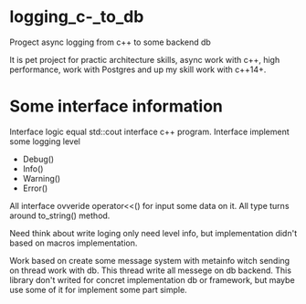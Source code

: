# logging_c-_to_db
Progect async logging from c++ to some backend db

It is pet project for practic architecture skills, async work with c++, high performance, work with Postgres and up my skill work with c++14+. 


# Some interface information
Interface logic equal std::cout interface c++ program. Interface implement some logging level
- Debug()
- Info()
- Warning()
- Error()

All interface ovveride operator<<() for input some data on it. All type turns around to_string() method. 

Need think about write loging only need level info, but implementation didn't based on macros implementation. 

Work based on create some message system with metainfo witch sending on thread work with db. This thread write all messege on db backend.
This library don't writed for concret implementation db or framework, but maybe use some of it for implement some part simple. 
